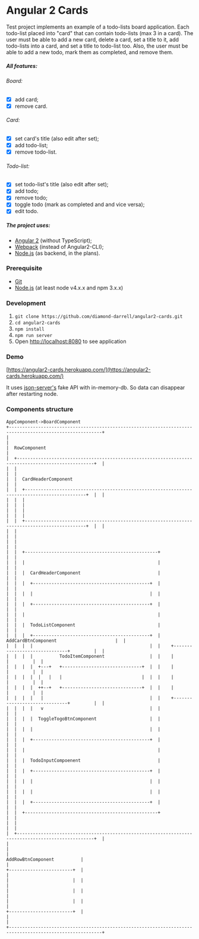 # Angular 2 Cards
Test project implements an example of a todo-lists board application.
Each todo-list placed into "card" that can contain todo-lists (max 3 in a card).
The user must be able to add a new card, delete a card, set a title to it, add todo-lists into a card, and set a title to todo-list too.
Also, the user must be able to add a new todo, mark them as completed, and remove them.
##### All features:
###### Board:
- [x] add card;
- [x] remove card.

###### Card:
- [x] set card's title (also edit after set);
- [x] add todo-list;
- [x] remove todo-list.

###### Todo-list:
- [x] set todo-list's title (also edit after set);
- [x] add todo;
- [x] remove todo;
- [x] toggle todo (mark as completed and and vice versa);
- [x] edit todo.

##### The project uses:
* [Angular 2](https://angular.io/) (without TypeScript);
* [Webpack](https://webpack.github.io/) (instead of Angular2-CLI);
* [Node.js](https://nodejs.org/) (as backend, in the plans).

### Prerequisite
* [Git](https://git-scm.com/downloads)
* [Node.js](https://nodejs.org/en/download/) (at least node v4.x.x and npm 3.x.x)

### Development
1. `git clone https://github.com/diamond-darrell/angular2-cards.git`
2. `cd angular2-cards`
3. `npm install`
4. `npm run server`
5. Open [http://localhost:8080](http://localhost:8080) to see application

### Demo
[https://angular2-cards.herokuapp.com/](https://angular2-cards.herokuapp.com/)

It uses [json-server's](https://github.com/typicode/json-server) fake API with in-memory-db.
So data can disappear after restarting node.

### Components structure
```
AppComponent->BoardComponent
+---------------------------------------------------------------------------------------------------------+
|                                                                                                         |
|  RowComponent                                                                                           |
|  +---------------------------------------------------------------------------------------------------+  |
|  |                                                                                                   |  |
|  |  CardHeaderComponent                                                                              |  |
|  |  +---------------------------------------------------------------------------------------------+  |  |
|  |  |                                                                                             |  |  |
|  |  |                                                                                             |  |  |
|  |  +---------------------------------------------------------------------------------------------+  |  |
|  |                                                                                                   |  |
|  |                                                                                                   |  |
|  |  +--------------------------------------------------+                                             |  |
|  |  |                                                  |                                             |  |
|  |  |  CardHeaderComponent                             |                                             |  |
|  |  |  +--------------------------------------------+  |                                             |  |
|  |  |  |                                            |  |                                             |  |
|  |  |  +--------------------------------------------+  |                                             |  |
|  |  |                                                  |                                             |  |
|  |  |  TodoListComponent                               |                                             |  |
|  |  |  +--------------------------------------------+  |    AddCardBtnComponent                      |  |
|  |  |  |                                            |  |    +------------------------------+         |  |
|  |  |  |          TodoItemComponent                 |  |    |                              |         |  |
|  |  |  |  +---+   +------------------------------+  |  |    |                              |         |  |
|  |  |  |  |   |   |                              |  |  |    |                              |         |  |
|  |  |  |  ++--+   +------------------------------+  |  |    |                              |         |  |
|  |  |  |   |                                        |  |    +------------------------------+         |  |
|  |  |  |   v                                        |  |                                             |  |
|  |  |  |  ToggleTogoBtnComponent                    |  |                                             |  |
|  |  |  |                                            |  |                                             |  |
|  |  |  +--------------------------------------------+  |                                             |  |
|  |  |                                                  |                                             |  |
|  |  |  TodoInputCompoenent                             |                                             |  |
|  |  |  +--------------------------------------------+  |                                             |  |
|  |  |  |                                            |  |                                             |  |
|  |  |  |                                            |  |                                             |  |
|  |  |  +--------------------------------------------+  |                                             |  |
|  |  +--------------------------------------------------+                                             |  |
|  |                                                                                                   |  |
|  +---------------------------------------------------------------------------------------------------+  |
|                                                                                                         |
|                                                                             AddRowBtnComponent          |
|                                                                             +------------------------+  |
|                                                                             |                        |  |
|                                                                             |                        |  |
|                                                                             |                        |  |
|                                                                             +------------------------+  |
|                                                                                                         |
+---------------------------------------------------------------------------------------------------------+
```